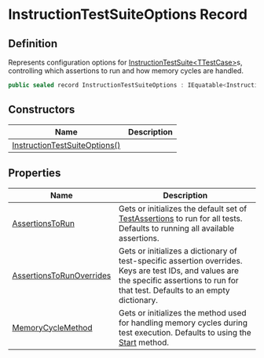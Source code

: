 # InstructionTestSuiteOptions Record
## Definition

Represents configuration options for [InstructionTestSuite&lt;TTestCase&gt;](MrKWatkins.EmulatorTestSuites.Z80.Instruction.InstructionTestSuite-1.md)s, controlling which assertions to run and how memory cycles are handled.

```c#
public sealed record InstructionTestSuiteOptions : IEquatable<InstructionTestSuiteOptions>
```

## Constructors

| Name | Description |
| ---- | ----------- |
| [InstructionTestSuiteOptions()](MrKWatkins.EmulatorTestSuites.Z80.Instruction.InstructionTestSuiteOptions.-ctor.md) |  |

## Properties

| Name | Description |
| ---- | ----------- |
| [AssertionsToRun](MrKWatkins.EmulatorTestSuites.Z80.Instruction.InstructionTestSuiteOptions.AssertionsToRun.md) | Gets or initializes the default set of [TestAssertions](MrKWatkins.EmulatorTestSuites.Z80.Instruction.TestAssertions.md) to run for all tests. Defaults to running all available assertions. |
| [AssertionsToRunOverrides](MrKWatkins.EmulatorTestSuites.Z80.Instruction.InstructionTestSuiteOptions.AssertionsToRunOverrides.md) | Gets or initializes a dictionary of test-specific assertion overrides. Keys are test IDs, and values are the specific assertions to run for that test. Defaults to an empty dictionary. |
| [MemoryCycleMethod](MrKWatkins.EmulatorTestSuites.Z80.Instruction.InstructionTestSuiteOptions.MemoryCycleMethod.md) | Gets or initializes the method used for handling memory cycles during test execution. Defaults to using the [Start](MrKWatkins.EmulatorTestSuites.Z80.Instruction.MemoryCycleMethod.md#fields) method. |

